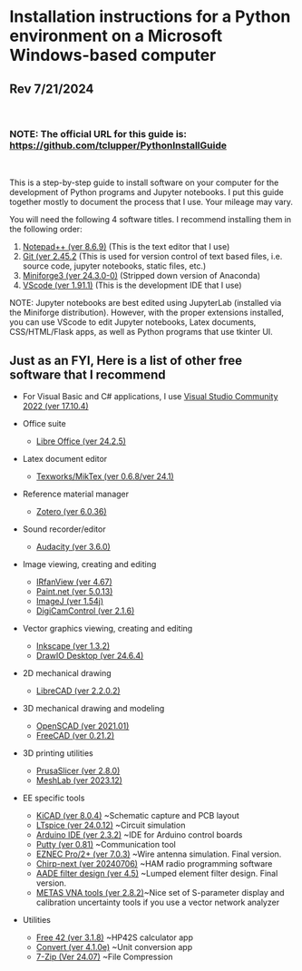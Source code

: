 # Installation instructions for a Python environment on a Microsoft Windows-based computer

## Rev 7/21/2024
<br>

### NOTE: The official URL for this guide is:  https://github.com/tclupper/PythonInstallGuide 
<br>

This is a step-by-step guide to install software on your computer for the development of Python programs and Jupyter notebooks.  I put this guide together mostly to document the process that I use.  Your mileage may vary.

You will need the following 4 software titles. I recommend installing them in the following order:

1) [Notepad++ (ver 8.6.9)](NotepadPlusPlus.md) (This is the text editor that I use)
2) [Git (ver 2.45.2](Git.md)  (This is used for version control of text based files, i.e. source code, jupyter notebooks, static files, etc.)
3) [Miniforge3 (ver 24.3.0-0)](Miniforge.md)  (Stripped down version of Anaconda)
4) [VScode (ver 1.91.1)](VScode.md)  (This is the development IDE that I use)

NOTE: Jupyter notebooks are best edited using JupyterLab (installed via the Miniforge distribution).  However, with the proper extensions installed, you can use VScode to edit Jupyter notebooks, Latex documents, CSS/HTML/Flask apps, as well as Python programs that use tkinter UI.

## Just as an FYI, Here is a list of other free software that I recommend
* For Visual Basic and C# applications, I use [Visual Studio Community 2022 (ver 17.10.4)](https://visualstudio.microsoft.com/vs/community)

* Office suite

    * [Libre Office (ver 24.2.5)](https://www.libreoffice.org)
* Latex document editor
    * [Texworks/MikTex (ver 0.6.8/ver 24.1)](https://miktex.org/download)
* Reference material manager
    * [Zotero (ver 6.0.36)](https://www.zotero.org/download/)
* Sound recorder/editor
    * [Audacity (ver 3.6.0)](https://www.audacityteam.org)
* Image viewing, creating and editing
    * [IRfanView (ver 4.67)](https://www.irfanview.com)
    * [Paint.net (ver 5.0.13)](https://www.getpaint.net)
    * [ImageJ (ver 1.54j)](https://imagej.net/)
    * [DigiCamControl (ver 2.1.6)](https://www.digicamcontrol.com/download)
* Vector graphics viewing, creating and editing
    * [Inkscape (ver 1.3.2)](https://inkscape.org)
    * [DrawIO Desktop (ver 24.6.4)](https://github.com/jgraph/drawio-desktop/releases)
* 2D mechanical drawing
    * [LibreCAD (ver 2.2.0.2)](https://github.com/LibreCAD/LibreCAD/releases)
* 3D mechanical drawing and modeling
    * [OpenSCAD (ver 2021.01)](https://openscad.org/downloads.html)
    * [FreeCAD (ver 0.21.2)](https://www.freecadweb.org)
* 3D printing utilities
    * [PrusaSlicer (ver 2.8.0)](https://www.prusa3d.com/prusaslicer)
    * [MeshLab (ver 2023.12)](https://www.meshlab.net/#download)
* EE specific tools
    * [KiCAD (ver 8.0.4)](https://kicad.org/download/windows/) ~Schematic capture and PCB layout
    * [LTspice (ver 24.0.12)](https://www.analog.com/en/design-center/design-tools-and-calculators/ltspice-simulator.html) ~Circuit simulation
    * [Arduino IDE (ver 2.3.2)](https://www.arduino.cc/en/software) ~IDE for Arduino control boards
    * [Putty (ver 0.81)](https://www.putty.org) ~Communication tool
    * [EZNEC Pro/2+ (ver 7.0.3)](https://www.eznec.com/) ~Wire antenna simulation. Final version.
    * [Chirp-next (ver 20240706)](https://chirp.danplanet.com/projects/chirp/wiki/Download) ~HAM radio programming software
    * [AADE filter design (ver 4.5)](http://www.ke5fx.com/aadeflt.htm) ~Lumped element filter design. Final version.
    * [METAS VNA tools (ver 2.8.2)](https://www.metas.ch/metas/en/home/fabe/hochfrequenz/vna-tools.html)~Nice set of S-parameter display and calibration uncertainty tools if you use a vector network analyzer
* Utilities
    * [Free 42 (ver 3.1.8)](https://thomasokken.com/free42/) ~HP42S calculator app
    * [Convert (ver 4.1.0e)](https://joshmadison.com/convert-for-windows/) ~Unit conversion app
    * [7-Zip (Ver 24.07)](https://www.7-zip.org/) ~File Compression